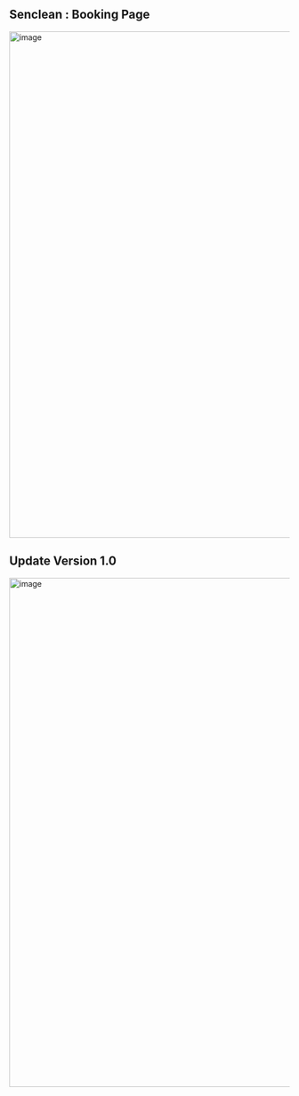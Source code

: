 ## Senclean : Booking Page
<img width="1372" height="910" alt="image" src="https://github.com/user-attachments/assets/411bb64d-74a7-4baf-8a9c-2795370c1fee" />

## Update Version 1.0
<img width="1352" height="915" alt="image" src="https://github.com/user-attachments/assets/cafd1dc3-51a0-4a0e-8046-4ae1134e2678" />


